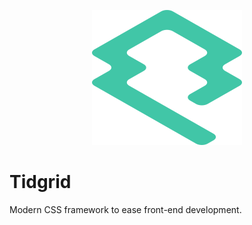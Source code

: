 <p align="center">
    <img src="assets/tidgrid-logo.svg">
</p>

# Tidgrid

Modern CSS framework to ease front-end development.
